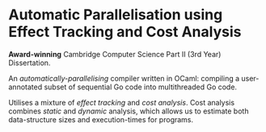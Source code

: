# Automatic Parallelisation using Effect Tracking and Cost Analysis 

**Award-winning** Cambridge Computer Science Part II (3rd Year) Dissertation. 

An _automatically-parallelising_ compiler written in OCaml: compiling a user-annotated subset of sequential Go code into multithreaded Go code. 

Utilises a mixture of _effect tracking_ and _cost analysis_. Cost analysis combines _static_ and _dynamic_ analysis, which allows us to estimate both data-structure sizes and execution-times for programs.
